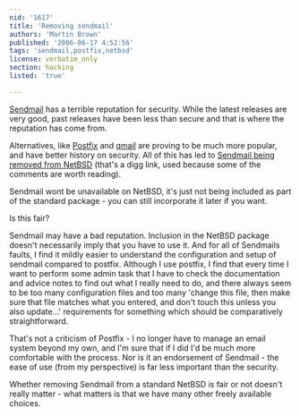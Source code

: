 ```yaml
---
nid: '1617'
title: 'Removing sendmail'
authors: 'Martin Brown'
published: '2006-06-17 4:52:56'
tags: 'sendmail,postfix,netbsd'
license: verbatim_only
section: hacking
listed: 'true'

---
```

[Sendmail](http://sendmail.org) has a terrible reputation for security. While the latest releases are very good, past releases have been less than secure and that is where the reputation has come from.

Alternatives, like [Postfix](http://www.postfix.org/) and [qmail](http://www.qmail.org/) are proving to be much more popular, and have better history on security. All of this has led to [Sendmail being removed from NetBSD](http://digg.com/linux_unix/Sendmail_Removed_From_NetBSD) (that's a digg link, used because some of the comments are worth reading).

Sendmail wont be unavailable on NetBSD, it's just not being included as part of the standard package - you can still incorporate it later if you want.

Is this fair?

Sendmail may have a bad reputation. Inclusion in the NetBSD package doesn't necessarily imply that you have to use it. And for all of Sendmails faults, I find it mildly easier to understand the configuration and setup of sendmail compared to postfix. Although I use postfix, I find that every time I want to perform some admin task that I have to check the documentation and advice notes to find out what I really need to do, and there always seem to be too many configuration files and too many 'change this file, then make sure that file matches what you entered, and don't touch this unless you also update...' requirements for something which should be comparatively straightforward.

That's not a criticism of Postfix - I no longer have to manage an email system beyond my own, and I'm sure that if I did I'd be much more comfortable with the process. Nor is it an endorsement of Sendmail - the ease of use (from my perspective) is far less important than the security.

Whether removing Sendmail from a standard NetBSD is fair or not doesn't really matter - what matters is that we have many other freely available choices.

